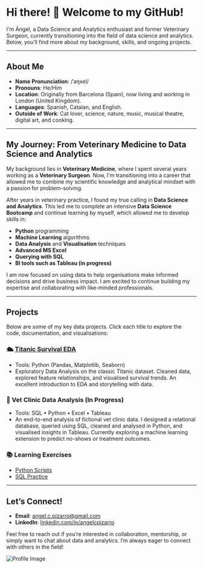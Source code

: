 # Hi there! 👋 Welcome to my GitHub!

I'm Ángel, a Data Science and Analytics enthusiast and former Veterinary Surgeon, currently transitioning into the field of data science and analytics. Below, you’ll find more about my background, skills, and ongoing projects.

---

## About Me

- **Name Pronunciation**: /ˈaŋxel/
- **Pronouns**: He/Him
- **Location**: Originally from Barcelona (Spain), now living and working in London (United Kingdom).
- **Languages**: Spanish, Catalan, and English.
- **Outside of Work**: Cat lover, science, nature, music, musical theatre, digital art, and cooking.

---

## My Journey: From Veterinary Medicine to Data Science and Analytics

My background lies in **Veterinary Medicine**, where I spent several years working as a **Veterinary Surgeon**. Now, I'm transitioning into a career that allowed me to combine my scientific knowledge and analytical mindset with a passion for problem-solving.

After years in veterinary practice, I found my true calling in **Data Science and Analytics**. This led me to complete an intensive **Data Science Bootcamp** and continue learning by myself, which allowed me to develop skills in:

- **Python** programming
- **Machine Learning** algorithms
- **Data Analysis** and **Visualisation** techniques
- **Advanced MS Excel**
- **Querying with SQL**
- **BI tools such as Tableau (in progress)**

I am now focused on using data to help organisations make informed decisions and drive business impact. I am excited to continue building my expertise and collaborating with like-minded professionals.

---

## Projects

Below are some of my key data projects. Click each title to explore the code, documentation, and visualisations:

### 🛳️ [Titanic Survival EDA](https://github.com/angelcpizarro/titanic-eda)
- Tools: Python (Pandas, Matplotlib, Seaborn)
- Exploratory Data Analysis on the classic Titanic dataset. Cleaned data, explored feature relationships, and visualised survival trends. An excellent introduction to EDA and storytelling with data.

### 🐾 Vet Clinic Data Analysis (In Progress)
- Tools: SQL • Python • Excel • Tableau
- An end-to-end analysis of fictional vet clinic data. I designed a relational database, queried using SQL, cleaned and analysed in Python, and visualised insights in Tableau. Currently exploring a machine learning extension to predict no-shows or treatment outcomes.

### 📚 Learning Exercises

- [Python Scripts](https://github.com/angelcpizarro/python-projects)
- [SQL Practice](https://github.com/angelcpizarro/sql-projects)

---

## Let’s Connect!

- **Email**: [angel.c.pizarro@gmail.com](mailto:angel.c.pizarro@gmail.com)
- **LinkedIn**: [linkedin.com/in/angelcpizarro](https://www.linkedin.com/in/angelcpizarro/)
  
Feel free to reach out if you’re interested in collaboration, mentorship, or simply want to chat about data and analytics. I’m always eager to connect with others in the field!

![Profile Image](https://github.com/angelcpizarro/angelcpizarro/assets/163421573/35aaab71-816c-4bc4-8514-bb553dc27312)
